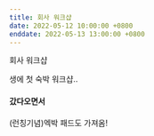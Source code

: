 ```yaml
---
title: 회사 워크샵
date: 2022-05-12 10:00:00 +0800
enddate: 2022-05-13 13:00:00 +0800
---
```


회사 워크샵

생에 첫 숙박 워크샵..

#### 갔다오면서
(런칭기념)엑박 패드도 가져옴!

